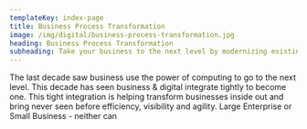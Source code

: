 ```yaml
---
templateKey: index-page
title: Business Process Transformation
image: /img/digital/business-process-transformation.jpg
heading: Business Process Transformation
subheading: Take your business to the next level by modernizing existing processes that improve business productivity and organizational efficiency. 
---
```


The last decade saw business use the power of computing to go to the next level. This decade has seen business & digital integrate tightly to become one. This tight integration is helping transform businesses inside out and bring never seen before efficiency, visibility and agility. Large Enterprise or Small Business - neither can 